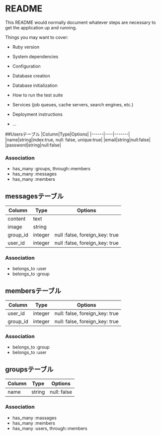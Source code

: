 # README

This README would normally document whatever steps are necessary to get the
application up and running.

Things you may want to cover:

* Ruby version

* System dependencies

* Configuration

* Database creation

* Database initialization

* How to run the test suite

* Services (job queues, cache servers, search engines, etc.)

* Deployment instructions

* ...

##Usersテーブル
|Column|Type|Options|
|------|----|-------|
|name|string|index:true, null: false, unique:true|
|email|string|null:false|
|password|string|null:false|

### Association
- has_many :groups, through::members
- has_many :messages
- has_many :members


## messagesテーブル

|Column|Type|Options|
|------|----|-------|
|content|text||
|image|string||
|group_id|integer|null :false, foreign_key: true|
|user_id|integer|null :false, foreign_key: true|

### Association
- belongs_to :user
- belongs_to :group




## membersテーブル

|Column|Type|Options|
|------|----|-------|
|user_id|integer|null: false, foreign_key: true|
|group_id|integer|null: false, foreign_key: true|

### Association
- belongs_to :group
- belongs_to :user

## groupsテーブル
|Column|Type|Options|
|------|----|-------|
|name|string|null: false|

### Association

- has_many :massages
- has_many :members
- has_many :users, through::members


